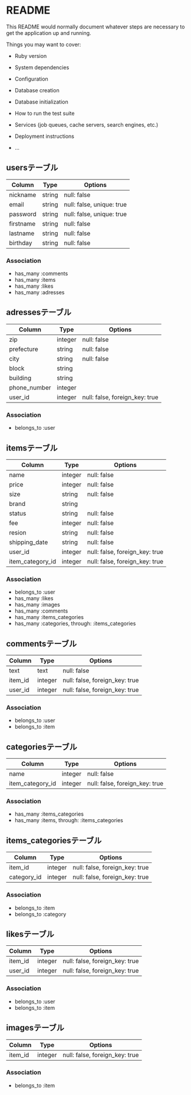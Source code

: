 # README

This README would normally document whatever steps are necessary to get the
application up and running.

Things you may want to cover:

* Ruby version

* System dependencies

* Configuration

* Database creation

* Database initialization

* How to run the test suite

* Services (job queues, cache servers, search engines, etc.)

* Deployment instructions

* ...

## usersテーブル

|Column|Type|Options|
|------|----|-------|
|nickname|string|null: false|
|email|string|null: false, unique: true|
|password|string|null: false, unique: true|
|firstname|string|null: false|
|lastname|string|null: false|
|birthday|string|null: false|


### Association
- has_many :comments
- has_many :items
- has_many :likes
- has_many :adresses


## adressesテーブル

|Column|Type|Options|
|------|----|-------|
|zip|integer|null: false|
|prefecture|string|null: false|
|city|string|null: false|
|block|string|
|building|string|
|phone_number|integer|
|user_id|integer|null: false, foreign_key: true|

### Association
- belongs_to :user



## itemsテーブル

|Column|Type|Options|
|------|----|-------|
|name|integer|null: false|
|price|integer|null: false|
|size|string|null: false|
|brand|string|
|status|string|null: false|
|fee|integer|null: false|
|resion|string|null: false|
|shipping_date|string|null: false|
|user_id|integer|null: false, foreign_key: true|
|item_category_id|integer|null: false, foreign_key: true|

### Association
- belongs_to :user
- has_many :likes
- has_many :images
- has_many :comments
- has_many :items_categories
- has_many :categories, through:  :items_categories 



## commentsテーブル

|Column|Type|Options|
|------|----|-------|
|text|text|null: false|
|item_id|integer|null: false, foreign_key: true|
|user_id|integer|null: false, foreign_key: true|


### Association
- belongs_to :user
- belongs_to :item



## categoriesテーブル

|Column|Type|Options|
|------|----|-------|
|name|integer|null: false|
|item_category_id|integer|null: false, foreign_key: true|

### Association
- has_many :items_categories
- has_many :items, through:  :items_categories



## items_categoriesテーブル

|Column|Type|Options|
|------|----|-------|
|item_id|integer|null: false, foreign_key: true|
|category_id|integer|null: false, foreign_key: true|


### Association
- belongs_to :item
- belongs_to :category



## likesテーブル

|Column|Type|Options|
|------|----|-------|
|item_id|integer|null: false, foreign_key: true|
|user_id|integer|null: false, foreign_key: true|


### Association
- belongs_to :user
- belongs_to :item



## imagesテーブル

|Column|Type|Options|
|------|----|-------|
|item_id|integer|null: false, foreign_key: true|

### Association
- belongs_to :item

